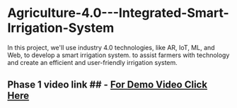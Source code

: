 # Agriculture-4.0---Integrated-Smart-Irrigation-System
In this project, we'll use industry 4.0 technologies, like AR, IoT, ML, and Web, to develop a smart irrigation system. to assist farmers with technology and create an efficient and user-friendly irrigation system.
## Phase 1 video link ## - [For Demo Video Click Here](https://youtu.be/XoihcVOr_Iw?si=bYq9I47bqyoIC4Vg)
